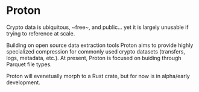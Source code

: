 # Proton

Crypto data is ubiquitous, ~free~, and public... yet it is largely unusable if trying to reference at scale. <br>

Building on open source data extraction tools Proton aims to provide highly specialized compression for commonly used crypto datasets (transfers, logs, metadata, etc.). At present, Proton is focused on buiding through Parquet file types.

Proton will evenetually morph to a Rust crate, but for now is in alpha/early development.
<!-- - **Note**: After installation, replace `cargo run` with `terrier`
- **Note**: Supported file types: `Rust`, `Python`, `Javascript`. -->


<!-- ## Quick Commands `cargo run`

- **Grep search for keywords**: `cargo run -- grep -p "src/main.rs" -k searching`
- **Get functions in file**: `cargo run -- func -p "src/main.rs"`
- **Find how functions are interconnected**: `cargo run -- link -p "src/"`
- **Function tree analysis**: `cargo run -- tree -p "src/main.rs"`
 -->

